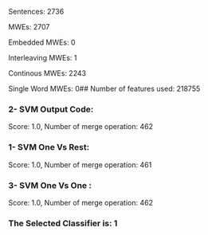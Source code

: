 Sentences: 2736

MWEs: 2707

Embedded MWEs: 0

Interleaving MWEs: 1

Continous MWEs: 2243

Single Word MWEs: 0## Number of features used: 218755

### 2- SVM Output Code: 
Score: 1.0, Number of merge operation: 462
### 1- SVM One Vs Rest: 
Score: 1.0, Number of merge operation: 461
### 3- SVM One Vs One : 
Score: 1.0, Number of merge operation: 462
### The Selected Classifier is: 1
